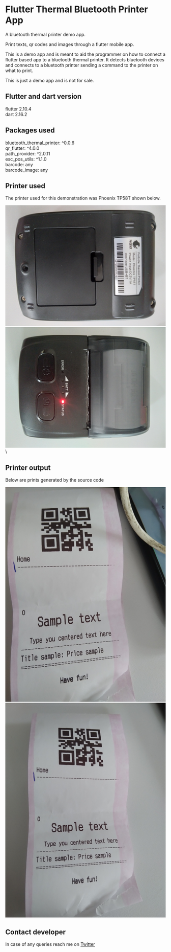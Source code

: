 # Flutter Thermal Bluetooth Printer App

A bluetooth thermal printer demo app.

Print texts, qr codes and images through a flutter mobile app.

This is a demo app and is meant to aid the programmer on how to connect a flutter based app to a bluetooth thermal printer. It detects bluetooth devices and connects to a bluetooth printer sending a command to the printer on what to print.

This is just a demo app and is not for sale.

## Flutter and dart version
flutter 2.10.4 \
dart 2.16.2

## Packages used
bluetooth_thermal_printer: ^0.0.6 \
qr_flutter: ^4.0.0 \
path_provider: ^2.0.11 \
esc_pos_utils: ^1.1.0 \
barcode: any \
barcode_image: any

## Printer used 
The printer used for this demonstration was Phoenix TP58T shown below.

![](assets/20220627_152553.jpg) \
![](assets/20220627_152543.jpg) \ 

## Printer output
Below are prints generated by the source code 

![](assets/20220627_152328.jpg) \
![](assets/20220627_152345.jpg)

## Contact developer
In case of any queries reach me on [Twitter](https://twitter.com/brian_1011_dev)
